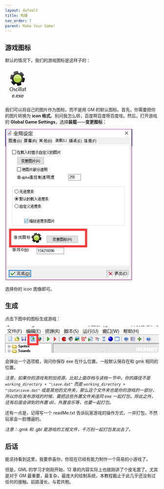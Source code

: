 ```yaml
---
layout: default
title: 构建
nav_order: 7
parent: Make Your Game!
---
```


## 游戏图标

默认的情况下，我们的游戏图标是这样子的：

![ICON](/assets/images/make_your_game/icon.png)

我们可以将自己的图片作为图标，而不是用 GM 的默认图标。首先，你需要把你的图片转换为 **icon 格式**。别问我怎么转，百度啊百度呀百度哇。然后，打开游戏的 **Global Game Settings**，选择**装载**——**变更图标**：

![Change ICON](/assets/images/make_your_game/change_icon.png)

选择你的 icon 图像即可。

## 生成

点击下图中的图标生成游戏：

![Compile](/assets/images/make_your_game/compile.png)

会弹出一个选项框，询问你保存 exe 在什么位置。一般默认保存在和 gmk 相同的位置。

*注意，如果你的游戏有附加资源，比如上面存档与读档一节中，你的路径不是 `working_directory + "\save.dat"` 而是 `working_directory + "\Data\save.dat"` 或是其他的文件夹，那么这个文件夹也是你的游戏的一部分，所以你在发布游戏的时候，要把这些外置文件夹连同 exe 一起打包。除此之外，还有后面会讲到的外置 dll，外置音乐等，也要一起打包。*

还有一点是，记得写一个 readMe.txt 告诉玩家游戏的操作方式，一并打包，不然玩家会一脸懵逼的。

*注意：.gmk 和 .gbl 是游戏的工程文件，千万别一起打包发出去了。*

## 后话

能坚持看到这里，我要恭喜你，你现在已经有能力制作一个简易的小游戏了。

但是，GML 的学习才刚刚开始，12 章的内容实际上也就刚讲了个皮毛罢了。尤其是对于 GM 最重要，最复杂，最庞大的绘制系统，本教程截止于此几乎还没有过任何的接触。前路漫长，与君共勉。
